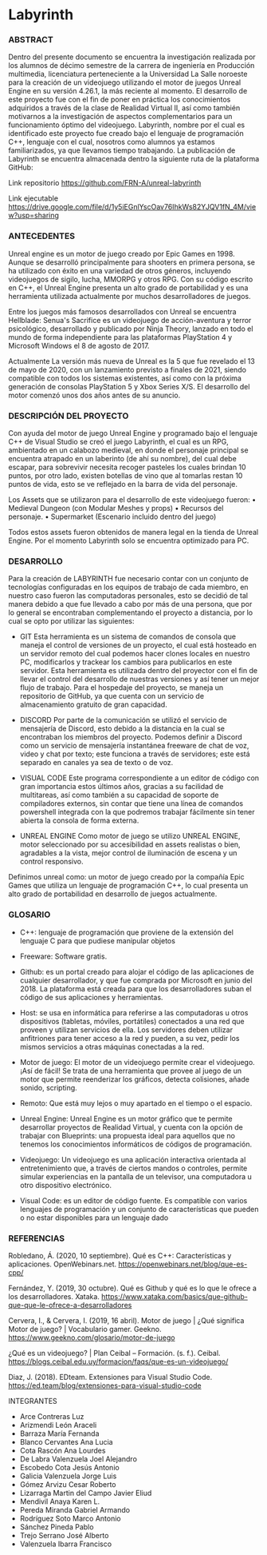 # Labyrinth

### ABSTRACT
Dentro del presente documento se encuentra la investigación realizada por los alumnos de décimo semestre de la carrera de ingeniería en Producción multimedia, licenciatura perteneciente a la Universidad La Salle noroeste para la creación de un videojuego utilizando el motor de juegos Unreal Engine en su versión 4.26.1, la más reciente al momento. El desarrollo de este proyecto fue con el fin de poner en práctica los conocimientos adquiridos a través de la clase de Realidad Virtual II, así como también motivarnos a la investigación de aspectos complementarios para un funcionamiento óptimo del videojuego. Labyrinth, nombre por el cual es identificado este proyecto fue creado bajo el lenguaje de programación C++, lenguaje con el cual, nosotros como alumnos ya estamos familiarizados, ya que llevamos tiempo trabajando. La publicación de Labyrinth se encuentra almacenada dentro la siguiente ruta de la plataforma GitHub:

Link repositorio
https://github.com/FRN-A/unreal-labyrinth 

Link ejecutable
https://drive.google.com/file/d/1y5iEGnlYscOav76IhkWs82YJQV1fN_4M/view?usp=sharing

### ANTECEDENTES
Unreal engine es un motor de juego creado por Epic Games en 1998. Aunque se desarrolló principalmente para shooters en primera persona, se ha utilizado con éxito en una variedad de otros géneros, incluyendo videojuegos de sigilo, lucha, MMORPG y otros RPG. Con su código escrito en C++, el Unreal Engine presenta un alto grado de portabilidad y es una herramienta utilizada actualmente por muchos desarrolladores de juegos.

Entre los juegos más famosos desarrollados con Unreal se encuentra Hellblade: Senua's Sacrifice es un videojuego de acción-aventura y terror psicológico, desarrollado y publicado por Ninja Theory, lanzado en todo el mundo de forma independiente para las plataformas PlayStation 4 y Microsoft Windows el 8 de agosto de 2017. 

Actualmente La versión más nueva de Unreal es la 5 que fue revelado el 13 de mayo de 2020, con un lanzamiento previsto a finales de 2021, siendo compatible con todos los sistemas existentes, así como con la próxima generación de consolas PlayStation 5 y Xbox Series X/S. El desarrollo del motor comenzó unos dos años antes de su anuncio.

### DESCRIPCIÓN DEL PROYECTO
Con ayuda del motor de juego Unreal Engine y programado bajo el lenguaje C++ de Visual Studio se creó el juego Labyrinth, el cual es un RPG, ambientado en un calabozo medieval, en donde el personaje principal se encuentra atrapado en un laberinto (de ahí su nombre), del cual debe escapar, para sobrevivir necesita recoger pasteles los cuales brindan 10 puntos, por otro lado, existen botellas de vino que al tomarlas restan 10 puntos de vida, esto se ve reflejado en la barra de vida del personaje.

Los Assets que se utilizaron para el desarrollo de este videojuego fueron:
•	Medieval Dungeon (con Modular Meshes y props)
•	Recursos del personaje.
•	Supermarket (Escenario incluido dentro del juego)

Todos estos assets fueron obtenidos de manera legal en la tienda de Unreal Engine. Por el momento Labyrinth solo se encuentra optimizado para PC.

### DESARROLLO
Para la creación de LABYRINTH fue necesario contar con un conjunto de tecnologías configuradas en los equipos de trabajo de cada miembro, en nuestro caso fueron las computadoras personales, esto se decidió de tal manera debido a que fue llevado a cabo por más de una persona, que por lo general se encontraban complementando el proyecto a distancia, por lo cual se opto por utilizar las siguientes:

* GIT
Esta herramienta es un sistema de comandos de consola que maneja el control de versiones de un proyecto, el cual está hosteado en un servidor remoto del cual podemos hacer clones locales en nuestro PC, modificarlos y trackear los cambios para publicarlos en este servidor. Esta herramienta es utilizada dentro del proyector con el fin de llevar el control del desarrollo de nuestras versiones y así tener un mejor flujo de trabajo. Para el hospedaje del proyecto, se maneja un repositorio de GitHub, ya que cuenta con un servicio de almacenamiento gratuito de gran capacidad. 

* DISCORD
Por parte de la comunicación se utilizó el servicio de mensajería de Discord, esto debido a la distancia en la cual se encontraban los miembros del proyecto. Podemos definir a Discord como  un servicio de mensajería instantánea freeware de chat de voz, video y chat por texto; este funciona a través de servidores; este está separado en canales ya sea de texto o de voz.

* VISUAL CODE
Este programa correspondiente a un editor de código con gran importancia estos últimos años, gracias a su facilidad de multitareas, así como también a su capacidad de soporte de compiladores externos, sin contar que tiene una línea de comandos powershell integrada con la que podremos trabajar fácilmente sin tener abierta la consola de forma externa.

* UNREAL ENGINE
Como motor de juego se utilizo UNREAL ENGINE, motor seleccionado por su accesibilidad en assets realistas o bien, agradables a la vista, mejor control de iluminación de escena y un control responsivo.

Definimos unreal como: un motor de juego creado por la compañía Epic Games que utiliza un lenguaje de programación C++, lo cual presenta un alto grado de portabilidad en desarrollo de juegos actualmente.

### GLOSARIO
* C++:  lenguaje de programación que proviene de la extensión del lenguaje C para que pudiese manipular objetos

* Freeware: Software gratis.

* Github:  es un portal creado para alojar el código de las aplicaciones de cualquier desarrollador, y que fue comprada por Microsoft en junio del 2018. La plataforma está creada para que los desarrolladores suban el código de sus aplicaciones y herramientas.

* Host: se usa en informática para referirse a las computadoras u otros dispositivos (tabletas, móviles, portátiles) conectados a una red que proveen y utilizan servicios de ella. Los servidores deben utilizar anfitriones para tener acceso a la red y pueden, a su vez, pedir los mismos servicios a otras máquinas conectadas a la red. 

* Motor de juego: El motor de un videojuego permite crear el videojuego. ¡Así de fácil! Se trata de una herramienta que provee al juego de un motor que permite reenderizar los gráficos, detecta colisiones, añade sonido, scripting.

* Remoto: Que está muy lejos o muy apartado en el tiempo o el espacio.

* Unreal Engine:  Unreal Engine es un motor gráfico que te permite desarrollar proyectos de Realidad Virtual, y cuenta con la opción de trabajar con Blueprints: una propuesta ideal para aquellos que no tenemos los conocimientos informáticos de códigos de programación.

* Videojuego:  Un videojuego es una aplicación interactiva orientada al entretenimiento que, a través de ciertos mandos o controles, permite simular experiencias en la pantalla de un televisor, una computadora u otro dispositivo electrónico.

* Visual Code: es un editor de código fuente. Es compatible con varios lenguajes de programación y un conjunto de características que pueden o no estar disponibles para un lenguaje dado


### REFERENCIAS
Robledano, Á. (2020, 10 septiembre). Qué es C++: Características y aplicaciones. OpenWebinars.net. https://openwebinars.net/blog/que-es-cpp/

Fernández, Y. (2019, 30 octubre). Qué es Github y qué es lo que le ofrece a los desarrolladores. Xataka. https://www.xataka.com/basics/que-github-que-que-le-ofrece-a-desarrolladores

Cervera, I., & Cervera, I. (2019, 16 abril). Motor de juego | ¿Qué significa Motor de juego? | Vocabulario gamer. Geekno. https://www.geekno.com/glosario/motor-de-juego

¿Qué es un videojuego? | Plan Ceibal – Formación. (s. f.). Ceibal. https://blogs.ceibal.edu.uy/formacion/faqs/que-es-un-videojuego/

Diaz, J. (2018). EDteam. Extensiones para Visual Studio Code. https://ed.team/blog/extensiones-para-visual-studio-code


INTEGRANTES
* Arce Contreras Luz
* Arizmendi León Araceli
* Barraza María Fernanda
* Blanco Cervantes Ana Lucia
* Cota Rascón Ana Lourdes
* De Labra Valenzuela Joel Alejandro
* Escobedo Cota Jesús Antonio
* Galicia Valenzuela Jorge Luis
* Gómez Arvizu Cesar Roberto
* Lizarraga Martin del Campo Javier Eliud
* Mendivil Anaya Karen L.
* Pereda Miranda Gabriel Armando
* Rodríguez Soto Marco Antonio
* Sánchez Pineda Pablo
* Trejo Serrano José Alberto
* Valenzuela Ibarra Francisco
